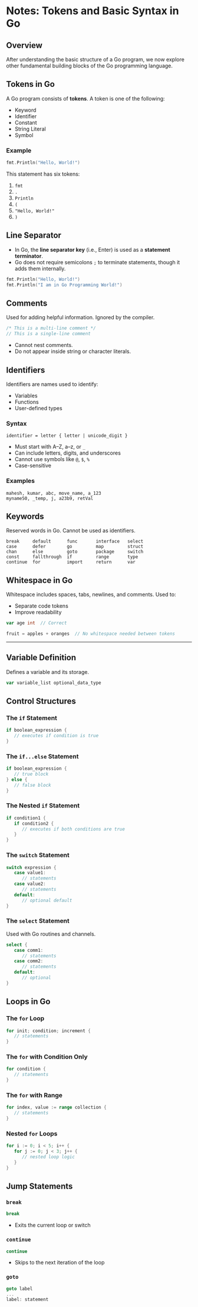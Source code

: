 
# Notes: Tokens and Basic Syntax in Go

## Overview

After understanding the basic structure of a Go program, we now explore other fundamental building blocks of the Go programming language.

## Tokens in Go

A Go program consists of **tokens**. A token is one of the following:

- Keyword
- Identifier
- Constant
- String Literal
- Symbol

### Example

```go
fmt.Println("Hello, World!")
```

This statement has six tokens:

1. `fmt`
2. `.`
3. `Println`
4. `(`
5. `"Hello, World!"`
6. `)`

## Line Separator

- In Go, the **line separator key** (i.e., Enter) is used as a **statement terminator**.
- Go does not require semicolons `;` to terminate statements, though it adds them internally.

```go
fmt.Println("Hello, World!")
fmt.Println("I am in Go Programming World!")
```

## Comments

Used for adding helpful information. Ignored by the compiler.

```go
/* This is a multi-line comment */
// This is a single-line comment
```

- Cannot nest comments.
- Do not appear inside string or character literals.

## Identifiers

Identifiers are names used to identify:

- Variables
- Functions
- User-defined types

### Syntax

```
identifier = letter { letter | unicode_digit }
```

- Must start with A–Z, a–z, or `_`
- Can include letters, digits, and underscores
- Cannot use symbols like `@`, `$`, `%`
- Case-sensitive

### Examples

```
mahesh, kumar, abc, move_name, a_123
myname50, _temp, j, a23b9, retVal
```

## Keywords

Reserved words in Go. Cannot be used as identifiers.

```
break     default      func       interface   select
case      defer        go         map         struct
chan      else         goto       package     switch
const     fallthrough  if         range       type
continue  for          import     return      var
```

## Whitespace in Go

Whitespace includes spaces, tabs, newlines, and comments. Used to:

- Separate code tokens
- Improve readability

```go
var age int  // Correct
```

```go
fruit = apples + oranges  // No whitespace needed between tokens
```

---

## Variable Definition

Defines a variable and its storage.

```go
var variable_list optional_data_type
```

## Control Structures

### The `if` Statement

```go
if boolean_expression {
   // executes if condition is true
}
```

### The `if...else` Statement

```go
if boolean_expression {
   // true block
} else {
   // false block
}
```

### The Nested `if` Statement

```go
if condition1 {
   if condition2 {
      // executes if both conditions are true
   }
}
```

### The `switch` Statement

```go
switch expression {
   case value1:
      // statements
   case value2:
      // statements
   default:
      // optional default
}
```

### The `select` Statement

Used with Go routines and channels.

```go
select {
   case comm1:
      // statements
   case comm2:
      // statements
   default:
      // optional
}
```

## Loops in Go

### The `for` Loop

```go
for init; condition; increment {
   // statements
}
```

### The `for` with Condition Only

```go
for condition {
   // statements
}
```

### The `for` with Range

```go
for index, value := range collection {
   // statements
}
```

### Nested `for` Loops

```go
for i := 0; i < 5; i++ {
   for j := 0; j < 3; j++ {
      // nested loop logic
   }
}
```

## Jump Statements

### `break`

```go
break
```

- Exits the current loop or switch

### `continue`

```go
continue
```

- Skips to the next iteration of the loop

### `goto`

```go
goto label
...
label: statement
```
